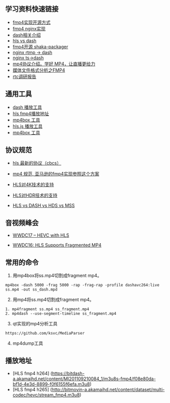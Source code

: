 ## 学习资料快速链接

* [fmp4实现开源方式](https://github.com/axiomatic-systems/Bento4)
* [fmp4 nginx实现](https://github.com/kaltura/nginx-vod-module)
* [dash相关介绍](https://bitmovin.com/dynamic-adaptive-streaming-http-mpeg-dash)
* [hls vs dash](https://www.vidbeo.com/blog/hls-vs-dash)
* [fmp4开源 shaka-packager](https://github.com/google/shaka-packager/commit/4891d9a6bf96f3655a7df4b908f96cc036a8c51b)
* [nginx rtmp -> dash](https://github.com/arut/nginx-rtmp-module)
* [nginx ts->dash](https://github.com/arut/nginx-ts-module)
* [mp4协议介绍。学好 MP4，让直播更给力](https://www.villainhr.com/page/2017/08/21/%E5%AD%A6%E5%A5%BD%20MP4%EF%BC%8C%E8%AE%A9%E7%9B%B4%E6%92%AD%E6%9B%B4%E7%BB%99%E5%8A%9B)
* [媒体文件格式分析之FMP4](https://github.com/liwf616/awesome-dash/wiki)
* [rtc调研报告](https://github.com/liwf616/awesome-live-stream/wiki/rtc_research)


## 通用工具

* [dash 播放工具](http://reference.dashif.org/dash.js/nightly/samples/dash-if-reference-player/index.html)
* [hls fmp4播放地址](https://bitmovin.com/hls-news-wwdc-2016)
* [mp4box 工具](https://gpac.wp.imt.fr/mp4box/dash/)
* [hls.js 播放工具](http://video-dev.github.io/hls.js/demo/)
* [mp4box 工具](https://gpac.wp.imt.fr/mp4box/dash/)


## 协议规范

* [hls 最新的协议（cbcs）](https://tools.ietf.org/html/rfc8216)

* [mp4 规范, 亚马逊的fmp4实现参照这个方案](http://l.web.umkc.edu/lizhu/teaching/2016sp.video-communication/ref/mp4.pdf)

* [HLS对4K技术的支持](http://www.streamingmedia.com/Articles/Editorial/Featured-Articles/Apple-Got-It-Wrong-Encoding-Specs-for-HEVC-in-HLS--121878.aspx)

* [HLS对HDR技术的支持](https://streaminglearningcenter.com/blogs/apple-updates-hls-authoring-spec-4k-hdr.html)

* [HLS vs DASH vs HDS vs MSS](https://bitmovin.com/mpeg-dash-vs-apple-hls-vs-microsoft-smooth-streaming-vs-adobe-hds/)

## 音视频峰会

* [WWDC17 – HEVC with HLS](https://bitmovin.com/wwdc17-hevc-hls-apple-just-announced-feature-support-box/)

* [WWDC16: HLS Supports Fragmented MP4](https://bitmovin.com/hls-news-wwdc-2016/)

## 常用的命令

1. 用mp4box将ss.mp4切割成fragment mp4。

```
mp4box -dash 5000 -frag 5000 -rap -frag-rap -profile dashavc264:live ss.mp4 -out ss_dash.mpd
```

2. 用mp4将ss.mp4切割成fragment mp4。

```
1. mp4fragment ss.mp4 ss_fragment.mp4
2. mp4dash --use-segment-timeline ss_fragment.mp4
```

3. qt实现的mp4分析工具

```
https://github.com/ksvc/MediaParser
```

4. mp4dump工具

## 播放地址
* [HLS fmp4 h264] (https://bitdash-a.akamaihd.net/content/MI201109210084_1/m3u8s-fmp4/f08e80da-bf1d-4e3d-8899-f0f6155f6efa.m3u8)
* [HLS fmp4 h265] (http://bitmovin-a.akamaihd.net/content/dataset/multi-codec/hevc/stream_fmp4.m3u8)

